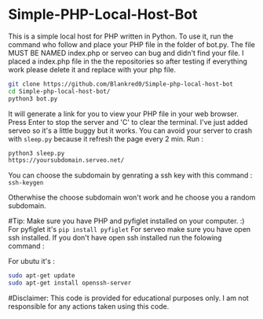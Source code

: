 # Simple-PHP-Local-Host-Bot
This is a simple local host for PHP written in Python.
To use it, run the command who follow and place your PHP file in the folder of bot.py. The file MUST BE NAMED index.php or serveo can bug and didn't find your file. I placed a index.php file in the the repositories so after testing if everything work please delete it and replace with your php file.
```bash
git clone https://github.com/Blankred0/Simple-php-local-host-bot
cd Simple-php-local-host-bot/
python3 bot.py
```
It will generate a link for you to view your PHP file in your web browser.
Press Enter to stop the server and 'C' to clear the terminal.
I've just added serveo so it's a little buggy but it works.
You can avoid your server to crash with `sleep.py` because it refresh the page every 2 min. Run :
```bash
python3 sleep.py  
https://yoursubdomain.serveo.net/
```

You can choose the subdomain by genrating a ssh key with this command :
`ssh-keygen`

Otherwhise the choose subdomain won't work and he choose you a random subdomain.


#Tip: Make sure you have PHP and pyfiglet installed on your computer. :)
For pyfiglet it's `pip install pyfiglet`
For serveo make sure you have open ssh installed.
If you don't have open ssh installed run the folowing command :

For ubutu it's : 
```bash
sudo apt-get update 
sudo apt-get install openssh-server
```
#Disclaimer: This code is provided for educational purposes only. I am not responsible for any actions taken using this code.
